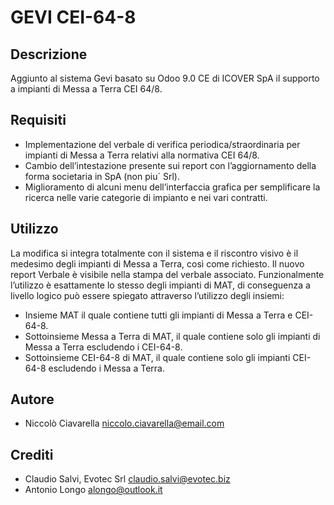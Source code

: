 GEVI CEI-64-8
=============

Descrizione
-----------
Aggiunto al sistema Gevi basato su Odoo 9.0 CE di ICOVER SpA il 
supporto a impianti di Messa a Terra CEI 64/8.

Requisiti
---------
* Implementazione del verbale di verifica periodica/straordinaria 
per impianti di Messa a Terra relativi alla normativa CEI 64/8.
* Cambio dell’intestazione presente sui report con l’aggiornamento 
della forma societaria in SpA (non piu` Srl).
* Miglioramento di alcuni menu dell’interfaccia grafica per semplificare 
la ricerca nelle varie categorie di impianto e nei vari contratti.

Utilizzo
--------
La modifica si integra totalmente con il sistema e il riscontro visivo 
è il medesimo degli impianti di Messa a Terra, così come richiesto.
Il nuovo report Verbale è visibile nella stampa del verbale associato. 
Funzionalmente l’utilizzo è esattamente lo stesso degli impianti di MAT, 
di conseguenza a livello logico può essere spiegato attraverso l’utilizzo 
degli insiemi:
* Insieme MAT il quale contiene tutti gli impianti di Messa a Terra e CEI-64-8.
* Sottoinsieme Messa a Terra di MAT, il quale contiene solo gli impianti di 
Messa a Terra escludendo i CEI-64-8.
* Sottoinsieme CEI-64-8 di MAT, il quale contiene solo gli impianti CEI- 64-8 
escludendo i Messa a Terra.

Autore
------
* Niccolò Ciavarella <niccolo.ciavarella@email.com>

Crediti
-------
* Claudio Salvi, Evotec Srl <claudio.salvi@evotec.biz>
* Antonio Longo <alongo@outlook.it>
